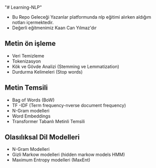 "# Learning-NLP" 
- Bu Repo Geleceği Yazanlar platformunda nlp eğitimi alırken aldığım notları içermektedir.
- Değerli eğitmenimiz Kaan Can Yılmaz'dır



## Metin ön işleme 
- Veri Temizleme 
- Tokenizasyon 
- Kök ve Gövde Analizi (Stemming ve Lemmatization)
- Durdurma Kelimeleri (Stop words)

##  Metin Temsili 
- Bag of Words (BoW)
- TF -IDF (Term frequency-nverse document frequency)
- N-Gram modelleri 
- Word Embeddings
- Transformer Tabanlı Metinli Temsili 


## Olasılıksal Dil Modelleri
- N-Gram Modelleri 
- Gizli Markow modelleri (hidden markow models HMM)
- Maximum Entropy modelleri (MaxEnt)